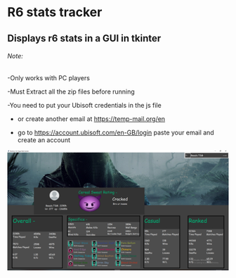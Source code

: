 

# R6 stats tracker

## Displays r6 stats in a GUI in tkinter


###### Note:
-Only works with PC players

-Must Extract all the zip files before running

-You need to put your Ubisoft credentials in the js file

- or create another email at https://temp-mail.org/en 

- go to https://account.ubisoft.com/en-GB/login paste your email and create an account

![](resources/GUI.png)

